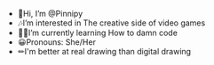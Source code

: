 - 👋Hi, I’m @Pinnipy
- 🎶I’m interested in The creative side of video games
- 👩‍💻I’m currently learning How to damn code
- 😀Pronouns: She/Her
- ✏I'm better at real drawing than digital drawing
